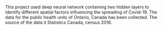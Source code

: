 This project used deep neural network containing two hidden layers to identify different spatial factors influencing the spreading of Covid-19. The data for the public health units of Ontario, Canada has been collected. The source of the data it Statistics Canada, census 2016.
